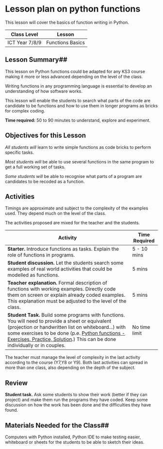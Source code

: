 # Lesson plan on python functions #

This lesson will cover the basics of function writing in Python.

|Class Level | Lesson |
|-------------|------|
|ICT Year 7/8/9  | Functions Basics |

## Lesson Summary##
This lesson on Python functions could be adapted for any KS3 course making it more or less advanced depending on the level of the class.

Writing functions in any programming language is essential to develop an understanding of how software works.

This lesson will enable the students to search what parts of the code are candidate to be functions and how to use them in longer programs as bricks for complex coding.

**Time required:** 50 to 90 minutes to understand, explore and experiment.

## Objectives for this Lesson ##
_All students will_ learn to write simple functions as code bricks to perform specific tasks.

_Most students will_ be able to use several functions in the same program to get a full working set of tasks.

_Some students will_ be able to recognise what parts of a program are candidates to be recoded as a function.

## Activities ##
Timings are approximate and subject to the complexity of the examples used. They depend much on the level of the class.

The activities proposed are mixed for the teacher and the students.  

| Activity | Time Required |
|------|--------|
| **Starter.** Introduce functions as tasks. Explain the role of functions in programs.  | 5 - 10 mins |
| **Student discussion.** Let the students search some examples of real world activities that could be modelled as functions. |5 mins|
| **Teacher explanation.** Formal description of functions with working examples. Directly code them on screen or explain already coded examples. This explanation must be adjusted to the level of the class. |5 mins  
| **Student Task.** Build some programs with functions. You will need to provide a sheet or equivalent (projection or handwritten list on whiteboard...) with some exercises to be done (p.e. [Python functions - Exercises, Practice, Solution](https://www.w3resource.com/python-exercises/python-functions-exercises.php).) This can be done individually or in couples.  | No time limit |

The teacher must manage the level of complexity in the last activity according to the course (Y7,Y8 or Y9). Both last activities can spread in more than one class, also depending on the depth of the subject.

## Review ##
**Student task.**  Ask some students to show their work (better if they can project) and make them run the programs they have coded. Keep some discussion on how the work has been done and the difficulties they have found.

## Materials Needed for the Class##
Computers with Python installed, Python IDE to make testing easier, whiteboard or sheets for the students to be able to sketch their ideas.
